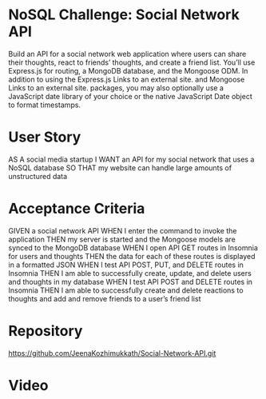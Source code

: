 # NoSQL Challenge: Social Network API
Build an API for a social network web application where users can share their thoughts, react to friends’ thoughts, and create a friend list. You’ll use Express.js for routing, a MongoDB database, and the Mongoose ODM. In addition to using the Express.js Links to an external site. and Mongoose Links to an external site. packages, you may also optionally use a JavaScript date library of your choice or the native JavaScript Date object to format timestamps.

# User Story
AS A social media startup
I WANT an API for my social network that uses a NoSQL database
SO THAT my website can handle large amounts of unstructured data

# Acceptance Criteria
GIVEN a social network API
WHEN I enter the command to invoke the application
THEN my server is started and the Mongoose models are synced to the MongoDB database
WHEN I open API GET routes in Insomnia for users and thoughts
THEN the data for each of these routes is displayed in a formatted JSON
WHEN I test API POST, PUT, and DELETE routes in Insomnia
THEN I am able to successfully create, update, and delete users and thoughts in my database
WHEN I test API POST and DELETE routes in Insomnia
THEN I am able to successfully create and delete reactions to thoughts and add and remove friends to a user’s friend list


# Repository
https://github.com/JeenaKozhimukkath/Social-Network-API.git

# Video
